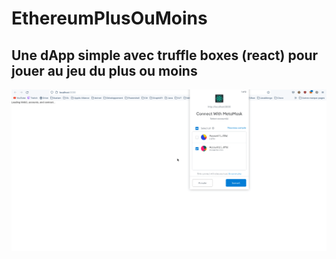 # EthereumPlusOuMoins
## Une dApp simple avec truffle boxes (react) pour jouer au jeu du plus ou moins

![PlusOuMoins.gif](PlusOuMoins.gif)